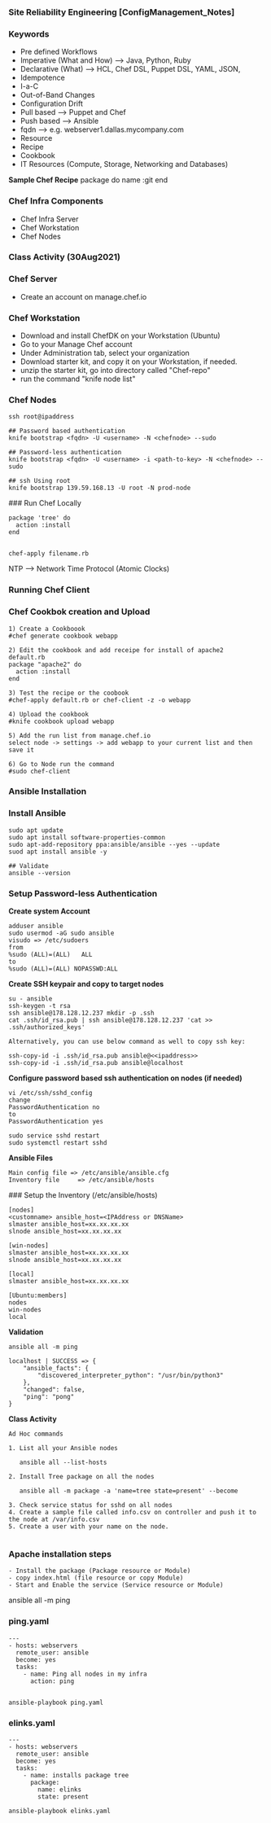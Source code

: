 ### ##########################
### Site Reliability Engineering [ConfigManagement_Notes]
### ##########################

### Keywords

- Pre defined Workflows
- Imperative (What and How) --> Java, Python, Ruby 
- Declarative (What) --> HCL, Chef DSL, Puppet DSL, YAML, JSON, 
- Idempotence
- I-a-C
- Out-of-Band Changes
- Configuration Drift
- Pull based --> Puppet and Chef
- Push based --> Ansible
- fqdn --> e.g. webserver1.dallas.mycompany.com
- Resource
- Recipe
- Cookbook
- IT Resources (Compute, Storage, Networking and Databases)


**Sample Chef Recipe**
package do
  name :git
end

### Chef Infra Components
- Chef Infra Server
- Chef Workstation
- Chef Nodes


### Class Activity (30Aug2021)

### Chef Server
- Create an account on manage.chef.io

### Chef Workstation
- Download and install ChefDK on your Workstation (Ubuntu)
- Go to your Manage Chef account
- Under Administration tab, select your organization
- Download starter kit, and copy it on your Workstation, if needed.
- unzip the starter kit, go into directory called "Chef-repo"
- run the command "knife node list"

### Chef Nodes

````
ssh root@ipaddress

## Password based authentication
knife bootstrap <fqdn> -U <username> -N <chefnode> --sudo

## Password-less authentication
knife bootstrap <fqdn> -U <username> -i <path-to-key> -N <chefnode> --sudo

## ssh Using root
knife bootstrap 139.59.168.13 -U root -N prod-node

````

### Run Chef Locally

````
package 'tree' do
  action :install
end


chef-apply filename.rb

````


NTP --> Network Time Protocol (Atomic Clocks)

### Running Chef Client


### Chef Cookbok creation and Upload 
````
1) Create a Cookboook
#chef generate cookbook webapp

2) Edit the cookbook and add receipe for install of apache2
default.rb
package "apache2" do 
  action :install
end

3) Test the recipe or the coobook 
#chef-apply default.rb or chef-client -z -o webapp 

4) Upload the cookbook 
#knife cookbook upload webapp

5) Add the run list from manage.chef.io
select node -> settings -> add webapp to your current list and then save it 

6) Go to Node run the command
#sudo chef-client

````


### Ansible Installation

### Install Ansible
````
sudo apt update
sudo apt install software-properties-common
sudo apt-add-repository ppa:ansible/ansible --yes --update
suod apt install ansible -y

## Validate
ansible --version
````

### Setup Password-less Authentication
**Create system Account**
````
adduser ansible
sudo usermod -aG sudo ansible
visudo => /etc/sudoers
from
%sudo (ALL)=(ALL)   ALL
to
%sudo (ALL)=(ALL) NOPASSWD:ALL
````
**Create SSH keypair and copy to target nodes**
````
su - ansible
ssh-keygen -t rsa
ssh ansible@178.128.12.237 mkdir -p .ssh
cat .ssh/id_rsa.pub | ssh ansible@178.128.12.237 'cat >> .ssh/authorized_keys'

Alternatively, you can use below command as well to copy ssh key:

ssh-copy-id -i .ssh/id_rsa.pub ansible@<<ipaddress>>
ssh-copy-id -i .ssh/id_rsa.pub ansible@localhost
````
**Configure password based ssh authentication on nodes (if needed)**
````
vi /etc/ssh/sshd_config
change
PasswordAuthentication no
to
PasswordAuthentication yes

sudo service sshd restart
sudo systemctl restart sshd
````
**Ansible Files**
````
Main config file => /etc/ansible/ansible.cfg
Inventory file     => /etc/ansible/hosts
````

### Setup the Inventory (/etc/ansible/hosts)

````
[nodes]
<customname> ansible_host=<IPAddress or DNSName>
slmaster ansible_host=xx.xx.xx.xx
slnode ansible_host=xx.xx.xx.xx

[win-nodes]
slmaster ansible_host=xx.xx.xx.xx
slnode ansible_host=xx.xx.xx.xx

[local]
slmaster ansible_host=xx.xx.xx.xx

[Ubuntu:members]
nodes
win-nodes
local
````

**Validation**
````
ansible all -m ping

localhost | SUCCESS => {
    "ansible_facts": {
        "discovered_interpreter_python": "/usr/bin/python3"
    },
    "changed": false,
    "ping": "pong"
}

````


**Class Activity**

````
Ad Hoc commands

1. List all your Ansible nodes
   
   ansible all --list-hosts

2. Install Tree package on all the nodes
   
   ansible all -m package -a 'name=tree state=present' --become

3. Check service status for sshd on all nodes
4. Create a sample file called info.csv on controller and push it to the node at /var/info.csv
5. Create a user with your name on the node.
  
````


### Apache installation steps
````
- Install the package (Package resource or Module)
- copy index.html (file resource or copy Module)
- Start and Enable the service (Service resource or Module)
````




ansible all -m ping

### ping.yaml
````
---
- hosts: webservers
  remote_user: ansible
  become: yes
  tasks:
    - name: Ping all nodes in my infra
      action: ping


ansible-playbook ping.yaml
````

### elinks.yaml
````
---
- hosts: webservers
  remote_user: ansible
  become: yes
  tasks:
    - name: installs package tree
      package:
        name: elinks
        state: present
 
ansible-playbook elinks.yaml 
````
